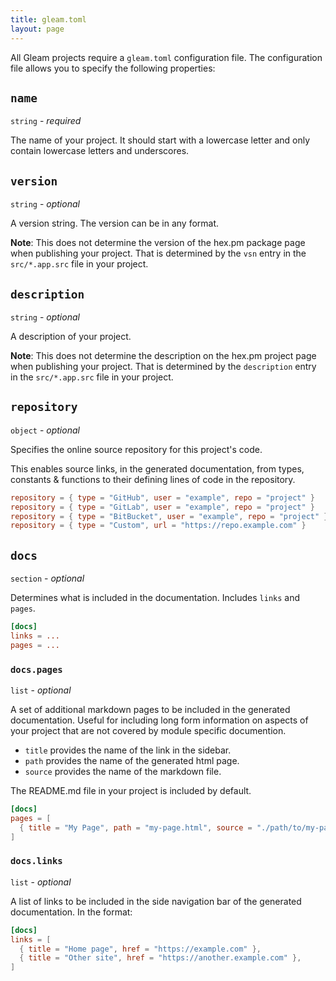 ```yaml
---
title: gleam.toml
layout: page
---
```


All Gleam projects require a `gleam.toml` configuration file. The configuration file allows you to
specify the following properties:

## `name`

`string` - *required*

The name of your project. It should start with a lowercase letter and only contain lowercase letters
and underscores.

## `version`

`string` - *optional*

A version string. The version can be in any format.

**Note**: This does not determine the version of the hex.pm package page when publishing your
project. That is determined by the `vsn` entry in the `src/*.app.src` file in your project.

## `description`

`string` - *optional*

A description of your project.

**Note**: This does not determine the description on the hex.pm project page when publishing your
project. That is determined by the `description` entry in the `src/*.app.src` file in your project.

## `repository`

`object` - *optional*

Specifies the online source repository for this project's code.

This enables source links, in the generated documentation, from types, constants & functions to
their defining lines of code in the repository.

```toml
repository = { type = "GitHub", user = "example", repo = "project" }
repository = { type = "GitLab", user = "example", repo = "project" }
repository = { type = "BitBucket", user = "example", repo = "project" }
repository = { type = "Custom", url = "https://repo.example.com" }
```

## `docs`

`section` - *optional*

Determines what is included in the documentation. Includes `links` and `pages`.

```toml
[docs]
links = ...
pages = ...
```

### `docs.pages`

`list` - *optional*

A set of additional markdown pages to be included in the generated documentation. Useful for
including long form information on aspects of your project that are not covered by module specific
documention.

- `title` provides the name of the link in the sidebar.
- `path` provides the name of the generated html page.
- `source` provides the name of the markdown file.

The README.md file in your project is included by default.

```toml
[docs]
pages = [
  { title = "My Page", path = "my-page.html", source = "./path/to/my-page.md" },
]
```

### `docs.links`

`list` - *optional*

A list of links to be included in the side navigation bar of the generated documentation. In the
format:

```toml
[docs]
links = [
  { title = "Home page", href = "https://example.com" },
  { title = "Other site", href = "https://another.example.com" },
]
```
